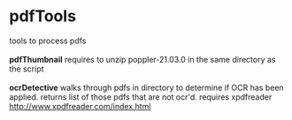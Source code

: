 # pdfTools
tools to process pdfs
<br>
<br>
<b>pdfThumbnail</b> requires to unzip poppler-21.03.0 in the same directory as the script
<br>
<br>
<b>ocrDetective</b> walks through pdfs in directory to determine if OCR has been applied. returns list of those pdfs that are not ocr'd. requires xpdfreader http://www.xpdfreader.com/index.html
